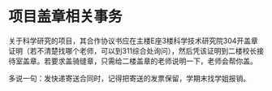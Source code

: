 # 项目盖章相关事务

关于科学研究的项目，其合作协议书应在主楼E座3楼科学技术研究院304开盖章证明（若不清楚找哪个老师，可以到311综合处询问），然后凭该证明到二楼校长接待室盖章。若要求盖骑缝章，只需给二楼盖章的老师说明一下，老师会帮你盖。

多说一句：发快递寄送合同时，记得把寄送的发票保留，学期末找学姐报销。